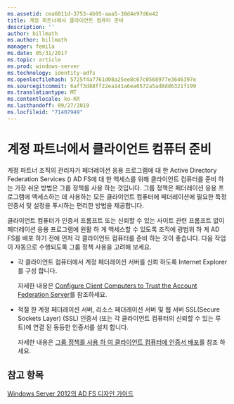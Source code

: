 ```yaml
---
ms.assetid: cea6011d-3753-4b95-aaa5-38d4e97d6e42
title: 계정 파트너에서 클라이언트 컴퓨터 준비
description: ''
author: billmath
ms.author: billmath
manager: femila
ms.date: 05/31/2017
ms.topic: article
ms.prod: windows-server
ms.technology: identity-adfs
ms.openlocfilehash: 5725f4a7761d08a25ee8c67c0568977e3646397e
ms.sourcegitcommit: 6aff3d88ff22ea141a6ea6572a5ad8dd6321f199
ms.translationtype: MT
ms.contentlocale: ko-KR
ms.lasthandoff: 09/27/2019
ms.locfileid: "71407949"
---
```

# <a name="prepare-client-computers-in-the-account-partner"></a>계정 파트너에서 클라이언트 컴퓨터 준비

계정 파트너 조직의 관리자가 페더레이션 응용 프로그램에 대 한 Active Directory Federation Services \(\) AD FS에 대 한 액세스를 위해 클라이언트 컴퓨터를 준비 하는 가장 쉬운 방법은 그룹 정책를 사용 하는 것입니다. 그룹 정책은 페더레이션 응용 프로그램에 액세스하는 데 사용하는 모든 클라이언트 컴퓨터에 페더레이션에 필요한 특정 인증서 및 설정을 푸시하는 편리한 방법을 제공합니다.  
  
클라이언트 컴퓨터가 인증서 프롬프트 또는 신뢰할 수 있는 사이트 관련 프롬프트 없이 페더레이션 응용 프로그램에 원활 하 게 액세스할 수 있도록 조직에 광범위 하 게 AD FS를 배포 하기 전에 먼저 각 클라이언트 컴퓨터를 준비 하는 것이 좋습니다. 다음 작업이 자동으로 수행되도록 그룹 정책 사용을 고려해 보세요.  
  
-   각 클라이언트 컴퓨터에서 계정 페더레이션 서버를 신뢰 하도록 Internet Explorer를 구성 합니다.  
  
    자세한 내용은 [Configure Client Computers to Trust the Account Federation Server](../../ad-fs/deployment/Configure-Client-Computers-to-Trust-the-Account-Federation-Server.md)를 참조하세요.  
  
-   적절 한 계정 페더레이션 서버, 리소스 페더레이션 서버 및 웹 서버 SSL(Secure Sockets Layer) \(SSL\) 인증서 \(또는 각 클라이언트 컴퓨터의 신뢰할 수 있는 루트\)에 연결 된 동등한 인증서를 설치 합니다.  
  
    자세한 내용은 [그룹 정책를 사용 하 여 클라이언트 컴퓨터에 인증서 배포](../../ad-fs/deployment/Distribute-Certificates-to-Client-Computers-by-Using-Group-Policy.md)를 참조 하세요.  
  

## <a name="see-also"></a>참고 항목
[Windows Server 2012의 AD FS 디자인 가이드](AD-FS-Design-Guide-in-Windows-Server-2012.md)
